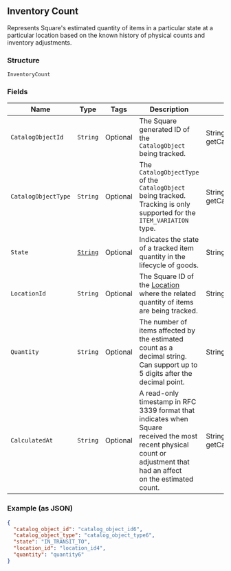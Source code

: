 ## Inventory Count

Represents Square's estimated quantity of items in a particular state at a
particular location based on the known history of physical counts and
inventory adjustments.

### Structure

`InventoryCount`

### Fields

| Name | Type | Tags | Description | Getter |
|  --- | --- | --- | --- | --- |
| `CatalogObjectId` | `String` | Optional | The Square generated ID of the<br>`CatalogObject` being tracked. | String getCatalogObjectId() |
| `CatalogObjectType` | `String` | Optional | The `CatalogObjectType` of the<br>`CatalogObject` being tracked. Tracking is only<br>supported for the `ITEM_VARIATION` type. | String getCatalogObjectType() |
| `State` | [`String`](/doc/models/inventory-state.md) | Optional | Indicates the state of a tracked item quantity in the lifecycle of goods. | String getState() |
| `LocationId` | `String` | Optional | The Square ID of the [Location](#type-location) where the related<br>quantity of items are being tracked. | String getLocationId() |
| `Quantity` | `String` | Optional | The number of items affected by the estimated count as a decimal string.<br>Can support up to 5 digits after the decimal point. | String getQuantity() |
| `CalculatedAt` | `String` | Optional | A read-only timestamp in RFC 3339 format that indicates when Square<br>received the most recent physical count or adjustment that had an affect<br>on the estimated count. | String getCalculatedAt() |

### Example (as JSON)

```json
{
  "catalog_object_id": "catalog_object_id6",
  "catalog_object_type": "catalog_object_type6",
  "state": "IN_TRANSIT_TO",
  "location_id": "location_id4",
  "quantity": "quantity6"
}
```

